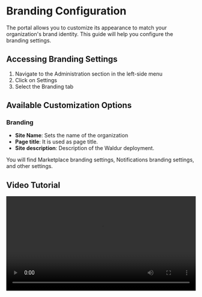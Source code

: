 # Branding Configuration

The portal allows you to customize its appearance to match your organization's brand identity. This guide will help you configure the branding settings.

## Accessing Branding Settings

1. Navigate to the Administration section in the left-side menu
2. Click on Settings
3. Select the Branding tab

## Available Customization Options

### Branding

- **Site Name**: Sets the name of the organization
- **Page title**: It is used as page title.
- **Site description**: Description of the Waldur deployment.

You will find Marketplace branding settings, Notifications branding settings, and other settings.

## Video Tutorial

<video width="100%" controls>
  <source src="img/branding.mp4" type="video/mp4">
  Your browser does not support the video tag.
</video>